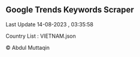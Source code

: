 

## Google Trends Keywords Scraper 
 
Last Update 14-08-2023 , 03:35:58

Country List :
VIETNAM.json



© Abdul Muttaqin 
